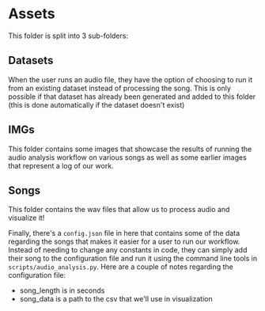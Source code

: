 # Assets

This folder is split into 3 sub-folders:

## Datasets

When the user runs an audio file, they have the option of choosing to run it from an existing dataset instead of processing the song. This is only possible if that dataset has already been generated and added to this folder (this is done automatically if the dataset doesn't exist)

## IMGs

This folder contains some images that showcase the results of running the audio analysis workflow on various songs as well as some earlier images that represent a log of our work.

## Songs

This folder contains the wav files that allow us to process audio and visualize it! 


Finally, there's a `config.json` file in here that contains some of the data regarding the songs that makes it easier for a user to run our workflow. Instead of needing to change any constants in code, they can simply add their song to the configuration file and run it using the command line tools in `scripts/audio_analysis.py`. Here are a couple of notes regarding the configuration file:
- song_length is in seconds
- song_data is a path to the csv that we'll use in visualization